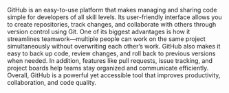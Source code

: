 GitHub is an easy-to-use platform that makes managing and sharing code simple for developers of all skill levels. Its user-friendly interface allows you
to create repositories, track changes, and collaborate with others through version control using Git. One of its biggest advantages is how it streamlines teamwork—multiple
people can work on the same project simultaneously without overwriting each other’s work. GitHub also makes it easy to back up code, review changes, and roll back to previous
versions when needed. In addition, features like pull requests, issue tracking, and project boards help teams stay organized and communicate efficiently. Overall, GitHub is a powerful
yet accessible tool that improves productivity, collaboration, and code quality.
